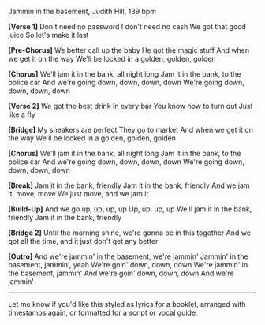 Jammin in the basement, Judith Hill, 139 bpm

**\[Verse 1]**
Don't need no password
I don't need no cash
We got that good juice
So let's make it last

**\[Pre-Chorus]**
We better call up the baby
He got the magic stuff
And when we get it on the way
We'll be locked in a golden, golden, golden

**\[Chorus]**
We'll jam it in the bank, all night long
Jam it in the bank, to the police car
And we're going down, down, down, down
We're going down, down, down, down

**\[Verse 2]**
We got the best drink
In every bar
You know how to turn out
Just like a fly

**\[Bridge]**
My sneakers are perfect
They go to market
And when we get it on the way
We'll be locked in a golden, golden, golden

**\[Chorus]**
We'll jam it in the bank, all night long
Jam it in the bank, to the police car
And we're going down, down, down, down
We're going down, down, down, down

**\[Break]**
Jam it in the bank, friendly
Jam it in the bank, friendly
And we jam it, move, move
We just move, and we jam it

**\[Build-Up]**
And we go up, up, up, up
Up, up, up, up
We'll jam it in the bank, friendly
Jam it in the bank, friendly

**\[Bridge 2]**
Until the morning shine, we're gonna be in this together
And we got all the time, and it just don't get any better

**\[Outro]**
And we're jammin' in the basement, we're jammin'
Jammin' in the basement, jammin', yeah
We're goin' down, down, down
We're jammin' in the basement, jammin'
And we're goin' down, down, down
And we're jammin'

---

Let me know if you'd like this styled as lyrics for a booklet, arranged with timestamps again, or formatted for a script or vocal guide.

